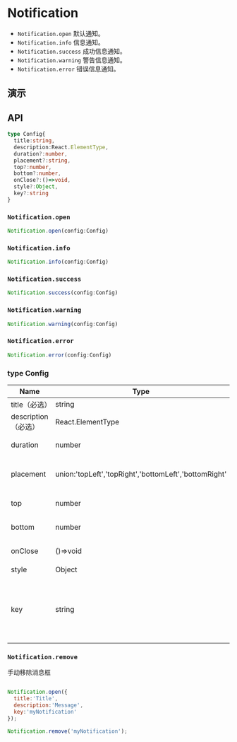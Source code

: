 # Notification [<i class="icon icon-edit2" ></i>](https://github.com/rsuite/rsuite.github.io/blob/master/src/components/notification/index.md)


- `Notification.open` 默认通知。
- `Notification.info` 信息通知。
- `Notification.success` 成功信息通知。
- `Notification.warning` 警告信息通知。
- `Notification.error` 错误信息通知。


## 演示

<!--{demo}-->

## API


```typescript
type Config{
  title:string,
  description:React.ElementType,
  duration?:number,
  placement?:string,
  top?:number,
  bottom?:number,
  onClose?:()=>void,
  style?:Object,
  key?:string
}
```


### `Notification.open`

```js
Notification.open(config:Config)
```

### `Notification.info`

```js
Notification.info(config:Config)
```

### `Notification.success`

```js
Notification.success(config:Config)
```

### `Notification.warning`

```js
Notification.warning(config:Config)
```


### `Notification.error`

```js
Notification.error(config:Config)
```


### type Config
| Name            | Type                                                  | Default    | Description                |
|-----------------|-------------------------------------------------------|------------|----------------------------|
| title（必选）       | string                                                |            | 标题                         |
| description（必选） | React.ElementType                                     | 1.5        | 描述                         |
| duration        | number                                                | 4.5        | 消息框持续时间                    |
| placement       | union:'topLeft','topRight','bottomLeft','bottomRight' | 'topRight' | 消息框的位置，共有四种位置              |
| top             | number                                                | 24         | 消息框距离顶部的距离                 |
| bottom          | number                                                | 24         | 消息框距离底部的距离                 |
| onClose         | ()=>void                                              |            | 关闭回调函数                     |
| style           | Object                                                |            | 自定义样式                      |
| key             | string                                                |            | 消息框唯一标识，如果要手动移除消息框，必须填写该字段 |


### `Notification.remove`

手动移除消息框

```js

Notification.open({
  title:'Title',
  description:'Message',
  key:'myNotification'
});

Notification.remove('myNotification');
```